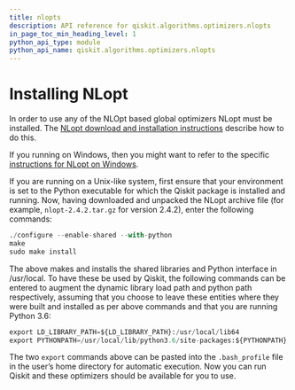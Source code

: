 ```yaml
---
title: nlopts
description: API reference for qiskit.algorithms.optimizers.nlopts
in_page_toc_min_heading_level: 1
python_api_type: module
python_api_name: qiskit.algorithms.optimizers.nlopts
---
```


<span id="module-qiskit.algorithms.optimizers.nlopts" />

<span id="qiskit-algorithms-optimizers-nlopts" />

<span id="id1" />

# Installing NLopt

In order to use any of the NLOpt based global optimizers NLopt must be installed. The [NLopt download and installation instructions](https://nlopt.readthedocs.io/en/latest/#download-and-installation) describe how to do this.

If you running on Windows, then you might want to refer to the specific [instructions for NLopt on Windows](https://nlopt.readthedocs.io/en/latest/NLopt_on_Windows/).

If you are running on a Unix-like system, first ensure that your environment is set to the Python executable for which the Qiskit package is installed and running. Now, having downloaded and unpacked the NLopt archive file (for example, `nlopt-2.4.2.tar.gz` for version 2.4.2), enter the following commands:

```python
./configure --enable-shared --with-python
make
sudo make install
```

The above makes and installs the shared libraries and Python interface in /usr/local. To have these be used by Qiskit, the following commands can be entered to augment the dynamic library load path and python path respectively, assuming that you choose to leave these entities where they were built and installed as per above commands and that you are running Python 3.6:

```python
export LD_LIBRARY_PATH=${LD_LIBRARY_PATH}:/usr/local/lib64
export PYTHONPATH=/usr/local/lib/python3.6/site-packages:${PYTHONPATH}
```

The two `export` commands above can be pasted into the `.bash_profile` file in the user’s home directory for automatic execution. Now you can run Qiskit and these optimizers should be available for you to use.

